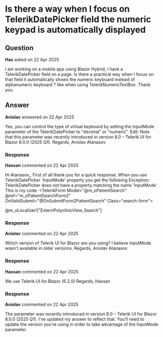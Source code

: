 # Is there a way when I focus on TelerikDatePicker field the numeric keypad is automatically displayed

## Question

**Has** asked on 22 Apr 2025

I am working on a mobile app using Blazor Hybrid, I have a TelerikDatePicker field on a page. Is there a practical way when I focus on that field it automatically shows the numeric keyboard instead of alphanumeric keyboard ? like when using TelerikNumericTextBox. Thank you.

## Answer

**Anislav** answered on 22 Apr 2025

Yes, you can control the type of virtual keyboard by setting the InputMode parameter of the TelerikDatePicker to "decimal" or "numeric". Edit: Note that this parameter was recently introduced in version 8.0 – Telerik UI for Blazor 8.0.0 (2025 Q1). Regards, Anislav Atanasov

### Response

**Hassan** commented on 22 Apr 2025

Hi Atanasov,, First of all thank you for a quick response. When you use TelerikDatePicker 'InputMode' property you get the following Exception: TelerikDatePicker does not have a property matching the name 'InputMode' This is my code: <TelerikForm Model="@m_oPatientSearch" @ref="m_oPatientSearchForm2" OnValidSubmit="@OnSubmitForm2PatientSearch" Class="search-form"> <FormValidation> <DataAnnotationsValidator></DataAnnotationsValidator> </FormValidation> <FormItems> <div class="mt-0 form-group"> <FormItem Field="@nameof(m_oPatientSearch.PolySearchData.Name)"> <Template> <div class="mb-1"> <TelerikTextBox @ref="@m_oNameTextBoxRef" Placeholder="@m_oLocalizer!["ExternPolyclinicView_SearchPatient_Name_Placeholder"]" Class="@m_sTextBoxNameStyle" @bind-Value="@m_oPatientSearch!.PolySearchData!.Name" Autocomplete="off" DebounceDelay="0"></TelerikTextBox> </div> </Template> </FormItem> <FormItem Field="@nameof(m_oPatientSearch.PolySearchData.DateOfBirth)"> <Template> <div class="mb-1"> <TelerikDatePicker @ref="@m_oDatePickerRef" Class="@m_sDatePickerDOBStyle" InputMode="numeric" @bind-Value="@m_oDateOfBirth" Format="dd-MM-yyyy" Min="@m_dtDatePickerMin" Max="@m_dtDatePickerMax" Width="100%"> <HeaderTemplate> <span> <TelerikButton OnClick="@GoToPrevious" Icon="@SvgIcon.ArrowLeft" Title="Go to Previous Month" Size="@ThemeConstants.Button.Size.Small" /> <TelerikButton OnClick="@SelectToday" Size="@ThemeConstants.Button.Size.Small">@m_oLocalizer!["Common_DatePicker_Btn_Today_Text"]</TelerikButton> <TelerikButton OnClick="@GoToNext" Icon="@SvgIcon.ArrowRight" Title="Go to Next Month" Size="@ThemeConstants.Button.Size.Small"></TelerikButton> </span> <span style="padding-right: .6em;"> @m_dtDatePickerViewDate.ToString("MMM") <TelerikNumericTextBox Value="@m_dtDatePickerViewDate.Year" ValueChanged="@NumericTextBoxValueChanged" T="@int" Min="@m_iNumericTextBoxMin" Max="@m_iNumericTextBoxMax" Width="6em" Size="@ThemeConstants.NumericTextBox.Size.Small" /> </span> </HeaderTemplate> </TelerikDatePicker> </div> </Template> </FormItem> <FormItem Field="@nameof(m_oPatientSearch.PolySearchData.City)"> <Template> <div class="k-form-field-wrap"> <TelerikDropDownList @bind-Value="@m_oPatientSearch.PolySearchData!.City" Class="@m_sDropDownCityStyle" Id="city" Data="@m_lstAvailableAreas" DefaultText="@m_oLocalizer!["ExternPolyclinicView_SearchPatient_City_Groupbox"]" TItem="string" TValue="string" Filterable="@m_bFilterable" FilterOperator="@m_oFilterOperator" FilterDebounceDelay="@m_iFilterDebounceDelay" FilterPlaceholder="@m_sFilterPlaceholder"> <NoDataTemplate> <div> <TelerikSvgIcon Icon="@SvgIcon.InfoCircle" Size="@ThemeConstants.SvgIcon.Size.Large" /> <br /> <br /> <span class="app-font-style text-muted">@m_oLocalizer!["Common_DropDown_No_Items_Message"]</span> </div> </NoDataTemplate> </TelerikDropDownList> </div> </Template> </FormItem> </div> </FormItems> <FormButtons> <CardSeparator></CardSeparator> <CardActions Layout="@CardActionsLayout.Center"> <div class="text-center mt-0 mb-0"> <TelerikButton ButtonType="@ButtonType.Submit" Enabled="@m_bEnable" Icon="@SvgIcon.Search" Class="app-std-btn"> @m_oLocalizer!["ExternPolyclinicView_Search"] </TelerikButton> </div> </CardActions> </FormButtons> </TelerikForm>

### Response

**Anislav** commented on 22 Apr 2025

Which version of Telerik UI for Blazor are you using? I believe InputMode wasn't available in older versions. Regards, Anislav Atanasov

### Response

**Hassan** commented on 22 Apr 2025

We use Telerik.UI.for.Blazor (6.2.0) Regards, Hassan

### Response

**Anislav** commented on 22 Apr 2025

The parameter was recently introduced in version 8.0 – Telerik UI for Blazor 8.0.0 (2025 Q1). I’ve updated my answer to reflect that. You’ll need to update the version you're using in order to take advantage of the InputMode parameter.
